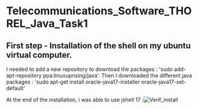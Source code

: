 # Telecommunications_Software_THOREL_Java_Task1

## First step - Installation of the shell on my ubuntu virtual computer.

I needed to add a new repository to download the packages : 'sudo add-apt-repository ppa:linuxuprising/java'.
Then I downloaded the different java packages : 'sudo apt-get install oracle-java17-installer oracle-java17-set-default'

At the end of the installation, i was able to use jshell 17 :![Verif_install](https://user-images.githubusercontent.com/65960788/137712647-3b3e8fc4-8cb5-4273-9a46-eb8d7366f2fa.png)


